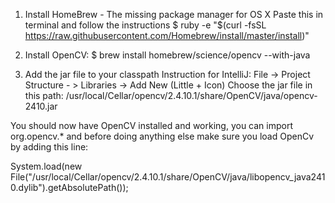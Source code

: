 1. Install HomeBrew  - The missing package manager for OS X
Paste this in terminal and follow the instructions
$ ruby -e "$(curl -fsSL https://raw.githubusercontent.com/Homebrew/install/master/install)"

 2. Install OpenCV:
$ brew install homebrew/science/opencv --with-java

3. Add the jar file to your classpath
Instruction for IntelliJ:
File -> Project Structure - > Libraries -> Add New (Little + Icon)
Choose the jar file in this path:
/usr/local/Cellar/opencv/2.4.10.1/share/OpenCV/java/opencv-2410.jar


You should now have OpenCV installed and working, you can import org.opencv.* and before doing anything else make sure you load OpenCv by adding this line:

System.load(new File("/usr/local/Cellar/opencv/2.4.10.1/share/OpenCV/java/libopencv_java2410.dylib").getAbsolutePath());